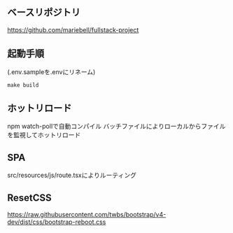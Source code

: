## ベースリポジトリ
https://github.com/mariebell/fullstack-project

## 起動手順
(.env.sampleを.envにリネーム)
```
make build
```

## ホットリロード
npm watch-pollで自動コンパイル
バッチファイルによりローカルからファイルを監視してホットリロード

## SPA
src/resources/js/route.tsxによりルーティング

## ResetCSS
https://raw.githubusercontent.com/twbs/bootstrap/v4-dev/dist/css/bootstrap-reboot.css